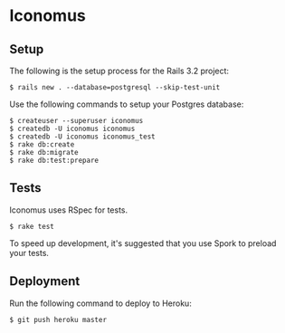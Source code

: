 # Iconomus

## Setup

The following is the setup process for the Rails 3.2 project:

    $ rails new . --database=postgresql --skip-test-unit

Use the following commands to setup your Postgres database:

    $ createuser --superuser iconomus
    $ createdb -U iconomus iconomus
    $ createdb -U iconomus iconomus_test
    $ rake db:create
    $ rake db:migrate
    $ rake db:test:prepare

## Tests

Iconomus uses RSpec for tests.

    $ rake test

To speed up development, it's suggested that you use Spork to preload your
tests.


## Deployment

Run the following command to deploy to Heroku:

    $ git push heroku master
